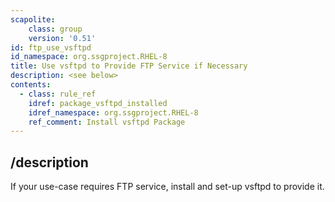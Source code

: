 ```yaml
---
scapolite:
    class: group
    version: '0.51'
id: ftp_use_vsftpd
id_namespace: org.ssgproject.RHEL-8
title: Use vsftpd to Provide FTP Service if Necessary
description: <see below>
contents:
  - class: rule_ref
    idref: package_vsftpd_installed
    idref_namespace: org.ssgproject.RHEL-8
    ref_comment: Install vsftpd Package
---
```



## /description

If
your use-case requires FTP service, install and set-up vsftpd to provide
it.

